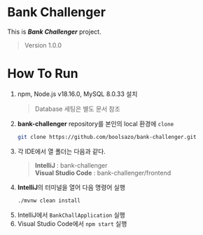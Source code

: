 # Bank Challenger

This is ***Bank Challenger*** project.
> Version 1.0.0

# How To Run

1. npm, Node.js v18.16.0, MySQL 8.0.33 설치
   > Database 세팅은 별도 문서 참조
2. **bank-challenger** repository를 본인의 local 환경에 `clone`
    ```bash
    git clone https://github.com/boolsazo/bank-challenger.git
    ```
3. 각 IDE에서 열 폴더는 다음과 같다.
   > **IntelliJ** : bank-challenger  
   **Visual Studio Code** : bank-challenger/frontend
4. **IntelliJ**의 터미널을 열어 다음 명령어 실행
    ```bash
    ./mvnw clean install
    ```
5. IntelliJ에서 `BankChallApplication` 실행
6. Visual Studio Code에서 `npm start` 실행
